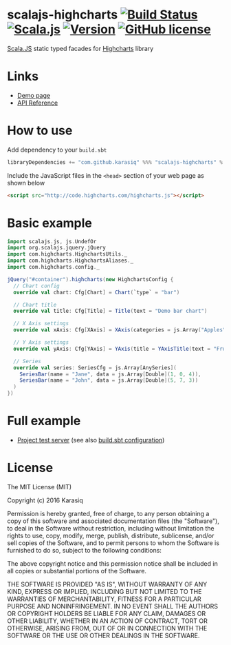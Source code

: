 # scalajs-highcharts [![Build Status](https://travis-ci.org/Karasiq/scalajs-highcharts.svg?branch=master)](https://travis-ci.org/Karasiq/scalajs-highcharts) [![Scala.js](http://scala-js.org/assets/badges/scalajs-0.6.6.svg)](http://scala-js.org) [![Version](http://img.shields.io/badge/version-1.1.2-blue.svg?style=flat)](https://github.com/Karasiq/scalajs-highcharts/releases) [![GitHub license](https://img.shields.io/github/license/Karasiq/scalajs-highcharts.svg)](https://opensource.org/licenses/MIT)
[Scala.JS](http://scala-js.org/) static typed facades for [Highcharts](http://www.highcharts.com) library

# Links
* [Demo page](https://karasiq.github.io/scalajs-highcharts/)
* [API Reference](https://karasiq.github.io/scalajs-highcharts/api/index.html)

# How to use
Add dependency to your `build.sbt`
```scala
libraryDependencies += "com.github.karasiq" %%% "scalajs-highcharts" % "1.1.2"
```

Include the JavaScript files in the `<head>` section of your web page as shown below
```html
<script src="http://code.highcharts.com/highcharts.js"></script>
```

# Basic example
```scala
import scalajs.js, js.UndefOr
import org.scalajs.jquery.jQuery
import com.highcharts.HighchartsUtils._
import com.highcharts.HighchartsAliases._
import com.highcharts.config._

jQuery("#container").highcharts(new HighchartsConfig {
  // Chart config
  override val chart: Cfg[Chart] = Chart(`type` = "bar")

  // Chart title
  override val title: Cfg[Title] = Title(text = "Demo bar chart")

  // X Axis settings
  override val xAxis: Cfg[XAxis] = XAxis(categories = js.Array("Apples", "Bananas", "Oranges"))

  // Y Axis settings
  override val yAxis: Cfg[YAxis] = YAxis(title = YAxisTitle(text = "Fruit eaten"))

  // Series
  override val series: SeriesCfg = js.Array[AnySeries](
    SeriesBar(name = "Jane", data = js.Array[Double](1, 0, 4)),
    SeriesBar(name = "John", data = js.Array[Double](5, 7, 3))
  )
})
```

# Full example
* [Project test server](https://github.com/Karasiq/scalajs-highcharts/tree/master/test) (see also [build.sbt configuration](https://github.com/Karasiq/scalajs-highcharts/blob/master/build.sbt#L59))

# License
The MIT License (MIT)

Copyright (c) 2016 Karasiq

Permission is hereby granted, free of charge, to any person obtaining a copy
of this software and associated documentation files (the "Software"), to deal
in the Software without restriction, including without limitation the rights
to use, copy, modify, merge, publish, distribute, sublicense, and/or sell
copies of the Software, and to permit persons to whom the Software is
furnished to do so, subject to the following conditions:

The above copyright notice and this permission notice shall be included in
all copies or substantial portions of the Software.

THE SOFTWARE IS PROVIDED "AS IS", WITHOUT WARRANTY OF ANY KIND, EXPRESS OR
IMPLIED, INCLUDING BUT NOT LIMITED TO THE WARRANTIES OF MERCHANTABILITY,
FITNESS FOR A PARTICULAR PURPOSE AND NONINFRINGEMENT. IN NO EVENT SHALL THE
AUTHORS OR COPYRIGHT HOLDERS BE LIABLE FOR ANY CLAIM, DAMAGES OR OTHER
LIABILITY, WHETHER IN AN ACTION OF CONTRACT, TORT OR OTHERWISE, ARISING FROM,
OUT OF OR IN CONNECTION WITH THE SOFTWARE OR THE USE OR OTHER DEALINGS IN
THE SOFTWARE.
